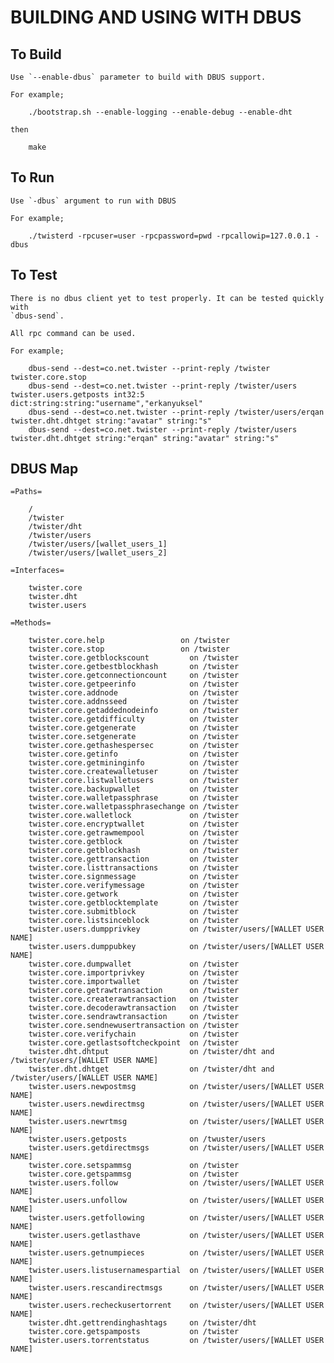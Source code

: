 # BUILDING AND USING WITH DBUS


## To Build

	Use `--enable-dbus` parameter to build with DBUS support.

	For example;

		./bootstrap.sh --enable-logging --enable-debug --enable-dht

	then

		make

## To Run

	Use `-dbus` argument to run with DBUS

	For example;

		./twisterd -rpcuser=user -rpcpassword=pwd -rpcallowip=127.0.0.1 -dbus

## To Test

	There is no dbus client yet to test properly. It can be tested quickly with
	`dbus-send`.

	All rpc command can be used.

	For example;

		dbus-send --dest=co.net.twister --print-reply /twister twister.core.stop
		dbus-send --dest=co.net.twister --print-reply /twister/users twister.users.getposts int32:5 dict:string:string:"username","erkanyuksel"
		dbus-send --dest=co.net.twister --print-reply /twister/users/erqan twister.dht.dhtget string:"avatar" string:"s"
		dbus-send --dest=co.net.twister --print-reply /twister/users twister.dht.dhtget string:"erqan" string:"avatar" string:"s"

## DBUS Map

	=Paths=

		/
		/twister
		/twister/dht
		/twister/users
		/twister/users/[wallet_users_1]
		/twister/users/[wallet_users_2]

	=Interfaces=

		twister.core
		twister.dht
		twister.users

	=Methods=

		twister.core.help 			      on /twister
		twister.core.stop 			      on /twister
		twister.core.getblockscount 	    on /twister
		twister.core.getbestblockhash       on /twister
		twister.core.getconnectioncount     on /twister
		twister.core.getpeerinfo            on /twister
		twister.core.addnode                on /twister
		twister.core.addnsseed              on /twister
		twister.core.getaddednodeinfo       on /twister
		twister.core.getdifficulty          on /twister
		twister.core.getgenerate            on /twister
		twister.core.setgenerate            on /twister
		twister.core.gethashespersec        on /twister
		twister.core.getinfo                on /twister
		twister.core.getmininginfo          on /twister
		twister.core.createwalletuser       on /twister
		twister.core.listwalletusers        on /twister
		twister.core.backupwallet           on /twister
		twister.core.walletpassphrase       on /twister
		twister.core.walletpassphrasechange on /twister
		twister.core.walletlock             on /twister
		twister.core.encryptwallet          on /twister
		twister.core.getrawmempool          on /twister
		twister.core.getblock               on /twister
		twister.core.getblockhash           on /twister
		twister.core.gettransaction         on /twister
		twister.core.listtransactions       on /twister
		twister.core.signmessage            on /twister
		twister.core.verifymessage          on /twister
		twister.core.getwork                on /twister
		twister.core.getblocktemplate       on /twister
		twister.core.submitblock            on /twister
		twister.core.listsinceblock         on /twister
	    twister.users.dumpprivkey           on /twister/users/[WALLET USER NAME]
	    twister.users.dumppubkey            on /twister/users/[WALLET USER NAME]
		twister.core.dumpwallet             on /twister
		twister.core.importprivkey          on /twister
		twister.core.importwallet           on /twister
		twister.core.getrawtransaction      on /twister
		twister.core.createrawtransaction   on /twister
		twister.core.decoderawtransaction   on /twister
		twister.core.sendrawtransaction     on /twister
		twister.core.sendnewusertransaction on /twister
		twister.core.verifychain            on /twister
		twister.core.getlastsoftcheckpoint  on /twister
		twister.dht.dhtput                  on /twister/dht and /twister/users/[WALLET USER NAME]
	    twister.dht.dhtget                  on /twister/dht and /twister/users/[WALLET USER NAME]
	    twister.users.newpostmsg            on /twister/users/[WALLET USER NAME]
	    twister.users.newdirectmsg          on /twister/users/[WALLET USER NAME]
	    twister.users.newrtmsg              on /twister/users/[WALLET USER NAME]
	    twister.users.getposts              on /twuster/users
	    twister.users.getdirectmsgs         on /twister/users/[WALLET USER NAME]
		twister.core.setspammsg             on /twister
		twister.core.getspammsg             on /twister
	    twister.users.follow                on /twister/users/[WALLET USER NAME]
	    twister.users.unfollow              on /twister/users/[WALLET USER NAME]
	    twister.users.getfollowing          on /twister/users/[WALLET USER NAME]
	    twister.users.getlasthave           on /twister/users/[WALLET USER NAME]
	    twister.users.getnumpieces          on /twister/users/[WALLET USER NAME]
	    twister.users.listusernamespartial  on /twister/users/[WALLET USER NAME]
	    twister.users.rescandirectmsgs      on /twister/users/[WALLET USER NAME]
	    twister.users.recheckusertorrent    on /twister/users/[WALLET USER NAME]
	    twister.dht.gettrendinghashtags     on /twister/dht
		twister.core.getspamposts           on /twister
	    twister.users.torrentstatus         on /twister/users/[WALLET USER NAME]

